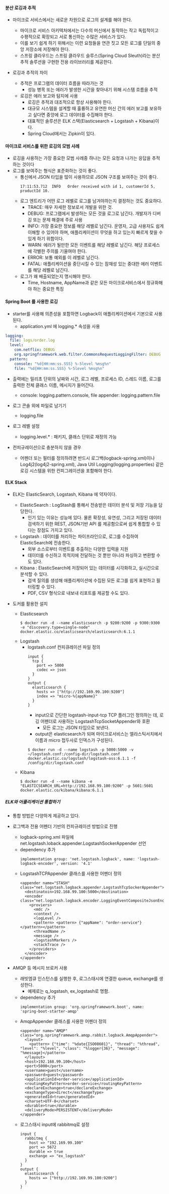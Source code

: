 #### 분산 로깅과 추적

- 마이크로 서비스에서는 새로운 차원으로 로그의 설계를 해야 한다.
  - 마이크로 서비스 아키텍처에서는 다수의 머신에서 동작하는 작고 독립적이고 수평적으로 확장되고 서로 통신하는 수많은 서비스가 있다.
  - 이를 보기 쉽게 하기 위해서는 이런 요청들을 연관 짓고 모든 로그를 단일의 중앙 저장소에 저장해야 한다.
  - 스프링 클라우드는 스프링 클라우드 슬루스(Spring Cloud Sleuth)라는 분산 추적 솔루션을 구현한 전용 라이브러리를 제공한다.

- 로깅과 추적의 차이
  - 추적은 프로그램의 데이터 흐름을 따라가는 것
    - 성능 병목 또는 에러가 발생한 시간을 찾아내기 위해 시스템 흐름을 추적
  - 로깅은 에러 보고와 탐지에 사용
    - 로깅은 추적과 대조적으로 항상 사용해야 한다.
    - 대규모 시스템을 설계할 때 훌륭하고 유연한 머신 간의 에러 보고를 보유하고 싶다면 중앙에 로그 데이터를 수집해야 한다.
    - 대표적인 솔루션은 ELK 스택(Elasticsearch + Logstash + Kibana)이다.
    - Spring Cloud에서는 Zipkin이 있다.

#### 마이크로 서비스를 위한 로깅의 모범 사례

- 로깅을 사용하는 가장 중요한 모범 사례중 하나는 모든 요청과 나가는 응답을 추적하는 것이다
- 로그를 보여주는 형식은 표준화하는 것이 좋다.
  - 통신에서 JSON 타입을 많이 사용하므로 JSON 구조를 보여주는 것이 좋다.
    ```
    17:11:53.712  INFO   Order received with id 1, customerId 5, productId 10.
    ```
  - 로그 엔트리가 어떤 로그 레벨로 로그를 남겨야하는지 결정하는 것도 중요하다.
    - TRACE: 매우 자세한 정보로서 개발을 위한 것.
    - DEBUG: 프로그램에서 발생하는 모든 것을 로그로 남긴다. 개발자가 디버깅 또는 문제 해결에 주로 사용
    - INFO: 가장 중요한 정보를 해당 레벨로 남긴다. 운영자, 고급 사용자도 쉽게 이해할 수 있어야 하며, 애플리케이션이 무엇을 하고 있는지 빠르게 찾을 수 있게 하기 위함이다.
    - WARN: 에러가 될만한 모든 이벤트를 해당 레벨로 남긴다. 해당 프로세스에 각별한 주의를 기울여야 한다.
    - ERROR: 보통 예외를 이 레벨로 남긴다.
    - FATAL: 애플리케이션을 중단시킬 수 있는 잠재성 있는 중대한 에러 이벤트를 해당 레벨로 남긴다.
  - 로그가 왜 배출되었는지 명시해야 한다.
    - Time, Hostname, AppName과 같은 모든 마이크로서비스에서 정규화해야 하는 중요한 특징

#### Spring Boot 를 사용한 로깅

- starter를 사용해 의존성을 포함하면 Logback이 애플리케이션에서 기본으로 사용된다.
  - application.yml 에 logging.* 속성을 사용
```yml
logging:
  file: logs/order.log
  level:
    com.netflix: DEBUG
    org.springframework.web.filter.CommonsRequestLoggingFilter: DEBUG
  pattern:
    console: "%d{HH:mm:ss.SSS} %-5level %msg%n"
    file: "%d{HH:mm:ss.SSS} %-5level %msg%n"
```
- 출력에는 밀리초 단위의 날짜와 시간, 로그 레벨, 프로세스 ID, 스레드 이름, 로그를 출력한 전체 클래스 이름, 메시지가 들어간다.
  - console: logging.pattern.console, file appender: logging.pattern.file
- 로그 콘솔 외에 파일로 남기기
  - logging.file
- 로그 레벨 설정
  - logging.level.* : 패키지, 클래스 단위로 재정의 가능

- 컨피규레이션으로 충분하지 않을 경우
  - 어펜더 또는 필터를 정의하려면 반드시 로그백(logback-spring.xml)이나 Log4j2(log4j2-spring.xml), Java Util Logging(logging.properties) 같은 로깅 시스템을 위한 컨피그레이션을 포함해야 한다.

#### ELK Stack

- ELK는 ElasticSearch, Logstash, Kibana 에 약자이다.
  - ElasticSearch : LogStash를 통해서 전송받은 데이터 분석 및 저장 기능을 담당한다.
    - 인기 있는 이유는 성능에 있다. 물론 확장성, 유연성, 그리고 저장된 데이터 검색하기 위한 REST, JSON기반 API 를 제공함으로써 쉽게 통합할 수 있다는 장점도 가지고 있다.
  - Logstash : 데이터를 처리하는 파이프라인으로, 로그를 수집하여 ElasticSearch에 전송한다.
    - 외부 소스로부터 이벤트를 추출하는 다양한 입력을 지원
    - 데이터를 수신하고 목적지에 전달하는 것 뿐만 아니라 파싱하고 변환할 수도 있다.
  - Kibana : ElasticSearch에 저장되어 있는 데이터를 시각화하고, 실시간으로 분석할 수 있다.
    - 검색 질의를 생성해 애플리케이션에 수집된 모든 로그를 쉽게 표현하고 필터링할 수 있다.
    - PDF, CSV 형식으로 내보내 리포트를 제공할 수도 있다.

- 도커를 활용한 설치
  - Elasticsearch
    ```
    $ docker run -d --name elasticsearch -p 9200:9200 -p 9300:9300 -e "discovery.type=single-node" docker.elastic.co/elasticsearch/elasticsearch:6.1.1
    ```
  - Logstash
    - logstash.conf 컨피큐레이션 파일 정의
      ```
      input {
        tcp {
          port => 5000
          codec => json
        }
      }
      output {
        elasticsearch {
          hosts => ["http://192.169.99.100:9200"]
          index => "micro-%{appName}"
        }
      }
      ```
      - input으로 간단한 logstash-input-tcp TCP 플러그인 정의하는 데, 로깅 어펜더로 사용하는 LogstashTcpSocketAppender와 호환
        - 모든 로그는 JSON 타입으로 보낸다.
      - output은 elasticsearch가 되며 마이크로서비스는 엘라스틱서치에서 이름과 micro 접두사로 인덱스가 구성된다.
      ```
      $ docker run -d --name logstash -p 5000:5000 -v ~/logstash.conf:/config-dir/logstash.conf docker.elastic.co/logstash/logstash-oss:6.1.1 -f /config/dir/logstash.conf
      ```
  - Kibana
    ```
    $ docker run -d --name kibana -e "ELASTICSEARCH_URL=http://192.168.99.100:9200" -p 5601:5601 docker.elastic.co/kibana/kibana:6.1.1
    ```

##### ELK와 어플리케이션 통합하기

- 통합 방법은 다양하게 제공하고 있다.
- 로그백과 전용 어펜더 기반의 컨피규레이션 방법으로 진행 
  - logback-spring.xml 파일에 net.logstash.loback.appender.LogstashSockerAppender 선언
  - dependency 추가
    ```
    implementation group: 'net.logstash.logback', name: 'logstash-logback-encoder', version: '4.1'
    ```
  - LogstashTCPAppender 클래스를 사용한 어펜더 정의
    ```
    <appender name="STASH" class="net.logstash.logback.appender.LogstashTcpSockerAppender">
      <destinatoin>192.168.99.100:5000</destination>
      <encoder class="net.logstash.logback.encoder.LoggingEventCompositeJsonEncoder">
        <proviers>
          <mdc />
          <context />
          <logLevel />
          <pattern> <pattern> {"appName": "order-service"} </pattern></pattern>
          <threadName />
          <message />
          <logstashMarkers />
          <stackTrace />
        </providers>
      </encoder>
    </appender>
    ```
  
- AMQP 등 메시지 브로커 사용
  - 래빗엠큐 인스턴스를 실행한 후, 로그스태시에 연결한 queue, exchange를 생성한다.
    - 예제로는 q_logstash, ex_logstash로 명함.
  - dependency 추가
    ```
    implementation group: 'org.springframework.boot', name: 'spring-boot-starter-amqp'
    ```
  - AmqpAppender 클래스를 사용한 어펜더 정의
    ```
    <appender name="AMQP" class="org.springframework.amqp.rabbit.logback.AmqpAppender">
      <layout>
        <pattern> {"time": "%date{ISO08601}", "thread": "%thread", "level": "%level", "class": "%logger{36}", "message": "%message}</pattern>
      </layout>
      <host>192.168.99.100</host>
      <port>5000</port>
      <username>guest</username>
      <password>guest</password>
      <applicationId>order-service</applicationId>
      <routingKeyPattern>order-service</routingKeyPattern>
      <declareExchange>true</declareExchange>
      <exchangeType>direct</exchangeType>
      <generatedId>true</generatedId>
      <charset>UTF-8</charset>
      <durable>true</durable>
      <deliveryMode>PERSISTENT</deliveryMode>
    </appender>
    ```
  - 로그스태시 input에 rabbitmq로 설정
    ```
    input {
      rabbitmq {
        host => "192.169.99.100"
        port => 5672
        durable => true
        exchange => "ex_logstash"
      }
    }
    output {
      elasticsearch {
        hosts => ["http://192.169.99.100:9200"]
      }
    }
    ```
